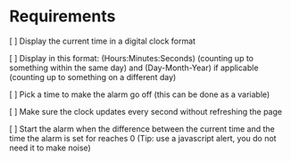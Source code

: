 # Requirements
[ ] Display the current time in a digital clock format

[ ] Display in this format: (Hours:Minutes:Seconds) (counting up to something within the same day) and (Day-Month-Year) if applicable (counting up to something on a different day)

[ ] Pick a time to make the alarm go off (this can be done as a variable)

[ ] Make sure the clock updates every second without refreshing the page

[ ] Start the alarm when the difference between the current time and the time the alarm is set for reaches 0 (Tip: use a javascript alert, you do not need it to make noise)